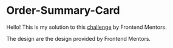 # Order-Summary-Card
Hello! This is my solution to this [challenge](https://www.frontendmentor.io/challenges/order-summary-component-QlPmajDUj) by Frontend Mentors.

The design are the design provided by Frontend Mentors.
